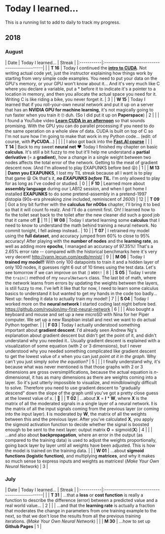 # Today I learned...

This is a running list to add to daily to track my progress.

## 2018

### August

| Date       | Today I learned...                             | Streak |
|:-----------|:-----------------------------------------------|   |
| **T&nbsp;16** | Today I continued the [**intro to CUDA**](https://www.youtube.com/watch?v=_41LCMFpsFs). Not writing actual code yet, just the instructor explaining how things work by starting from very simple code examples. You need to put your data on the GPU's memory, or your GPU won't know about it... And it's very much like C where you declare a variable, put a * before it to indicate it's a pointer to a location in memory, and then you allocate the actual space you need for it. Writing C is like riding a bike, you never forget it. | 3 |
| **W&nbsp;15** | Today I learned that if you roll-your-own neural network and put it up on a server that has an **NVIDIA GPU for machine learning**, it's not magically going to run faster when you train it 🙄 duh. (So I did put it up on **Paperspace**) | 2 |
| | I found a YouTube video [**Learn CUDA in an afternoon**](https://www.youtube.com/watch?v=_41LCMFpsFs) so that sounds promising. With the GPU you can do parallel processing if you need to do the same operation on a whole slew of data. CUDA is built on top of C so I'm not sure how I'm going to make that work in my Python code... (edit: of course, with **PyCUDA**...) | |
| | I also got back into the **[Fast.AI course](course.fast.ai)** | |
| **T&nbsp;14** | Back to my sweet **neural net** ❤️ Today I finished my chapter on basic **calculus**. It's still a bit fuzzy to me but it'll help me understand a **partial derivative** (= a **gradient**), how a change in a single weight between two nodes affects the total error of the network. Getting to the meat of gradient descent now. (And I'm allowed to play EXAPUNKS before bed 😝) | 1 |
| **M&nbsp;13** | **Damn you EXAPUNKS**, I lost my TIL streak because all I want is to play that game 😫 Ok that's it, ***no EXAPUNKS before TIL.*** I'm only allowed to play for as long as I've coded or studied. | 0 |
| **F&nbsp;10** | Learned more about **assembly language** during our LAB12 session, and when I got home I installed **EXAPUNKS** to do some pretend-assembly in a pretend-1997 distopia (90s-era phreaking zine included, reminiscent of _2600_) | 12 |
| **T&nbsp;09** | Got a tiny bit further with the **calculus for n00bs** chapter, I'll bring it to bed so that it will count fo realz. And I'll do a commit first. Oh! I learned how to fix the toilet seat back to the toilet after the new cleaner did such a good job that it came off 🚽 | 11 |
| **W&nbsp;08** | Today I started learning some **calculus** that I need to know to understand the math behind training a neural network. No commit tonight, I fell asleep instead.. | 10 |
| **T&nbsp;07** | I retrained my model using the **full dataset**, and accuracy jumped from 60% to close to 95% accuracy! After playing with the **number of nodes** and the **learning rate**, as well as adding more **epochs**, I managed an accuracy of 97.35%! That's a 2.65% error rate -- compared with the historical benchmarks here it's very very decent! http://yann.lecun.com/exdb/mnist/ | 9 |
| **M&nbsp;06** | Today I **trained my model!!** With only 100 datapoints to train it and a hidden layer of only 100 nodes, it guesses right 6 out of 10 times using the test data. Let's see tomorrow if we can improve on that :) `W00t!` | 8 |
| **S&nbsp;05** | Today I wrote the `train()` method of my `neuralNetwork` class. The last bit of math, where the network learns from errors by updating the weights between the layers, is still fuzzy to me. I've left it like that for now, I need to learn some calculus basics to understand it but wanted to get my hands in the code too badly... Next up: feeding it data to actually train my model! | 7 |
| **S&nbsp;04** | Today I worked more on the **neural network** I started coding last night before bed. https://github.com/rvoulon/my-first-neural-network | 6 |
|            | Also bought a keyboard and mouse and set up a new microSD with Nina for her Piper computer. We set up a new Raspbian install and next we want to do actual Python together. |   |
| **F&nbsp;03** | Today I actually understood something important about **gradient descent**. I'd already seen Andrew Ng's explanation about gradient descent but didn't get the point of it, and didn't understand why you needed it.. Usually gradient descent is explained with a visualization of some equation (with 2 or 3 dimensions), but I never understood why you needed something complicated like gradient descent to get the lowest value of *x* when you can just _point at it in the graph._ Why can't you just simply _solve the equation?_ | 5 |
|            | I finally understand why, it's because what was never mentioned is that those graphs with 2 or 3 dimensions are gross oversimplifications, because the actual equation is _n_-dimensional, it has as many dimensions as there are weights coming into a layer. So it's just utterly impossible to visualize, and mindblowingly difficult to solve. Therefore you need to use gradient descent to "gradually descend" down the slope of the graph until you've got a pretty close guess at the lowest value of x.  | 🤯 |
| **T&nbsp;02** | ...about **X** = **I** * **W**, where **X** is the matrix of all the moderated signals in a single layer of a neural network. **I** is the matrix of all the input signals coming from the previous layer (or coming into the input layer). **I** is moderated by **W**, the matrix of all the weights between this and the previous layer. After you've calculated **X**, you apply the sigmoid activation function to decide whether the signal is boosted enough to be sent to the next layer: output matrix **O** = sigmoid(**X**) | 4 |
|           | ...and also about **backpropagation**, where an error in the output (as compared to the training data) is used to adjust the weights proportionally, going back layer by layer until all weights have been adjusted. This is how the model is trained on the training data. |  |
| **W&nbsp;01** | ...about **sigmoid functions (logistic function)**, and multiplying **matrices**, and why it makes so much sense to express inputs and weights as matrices! (_Make Your Own Neural Network_)         | 3 |

### July

| Date       | Today I learned...                             | Streak |
|:-----------|:-----------------------------------------------|   |
| **T&nbsp;31**     | ...that a **loss** or **cost function** is really a function to describe the difference (error) between a predicted value and a real world value... | 2 |
|            | ...and that the **learning rate** is actually a fraction that moderates the change in parameters from one training example to the next, so that we don't lose the results from  all the previous training iterations.  (_Make Your Own Neural Network_) |   |
| **M&nbsp;30**     | ...how to set up **Github Pages**          | 1 |
